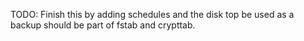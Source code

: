 


TODO: Finish this by adding schedules and the disk top be used as a backup should be part of fstab and crypttab.
